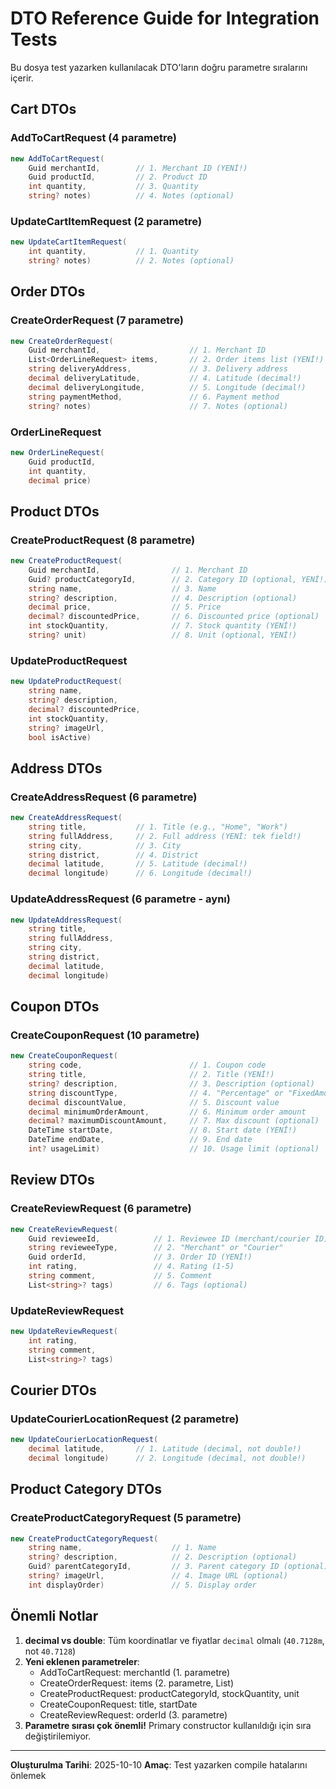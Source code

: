 # DTO Reference Guide for Integration Tests

Bu dosya test yazarken kullanılacak DTO'ların doğru parametre sıralarını içerir.

## Cart DTOs

### AddToCartRequest (4 parametre)
```csharp
new AddToCartRequest(
    Guid merchantId,        // 1. Merchant ID (YENİ!)
    Guid productId,         // 2. Product ID
    int quantity,           // 3. Quantity
    string? notes)          // 4. Notes (optional)
```

### UpdateCartItemRequest (2 parametre)
```csharp
new UpdateCartItemRequest(
    int quantity,           // 1. Quantity
    string? notes)          // 2. Notes (optional)
```

## Order DTOs

### CreateOrderRequest (7 parametre)
```csharp
new CreateOrderRequest(
    Guid merchantId,                    // 1. Merchant ID
    List<OrderLineRequest> items,       // 2. Order items list (YENİ!)
    string deliveryAddress,             // 3. Delivery address
    decimal deliveryLatitude,           // 4. Latitude (decimal!)
    decimal deliveryLongitude,          // 5. Longitude (decimal!)
    string paymentMethod,               // 6. Payment method
    string? notes)                      // 7. Notes (optional)
```

### OrderLineRequest
```csharp
new OrderLineRequest(
    Guid productId,
    int quantity,
    decimal price)
```

## Product DTOs

### CreateProductRequest (8 parametre)
```csharp
new CreateProductRequest(
    Guid merchantId,                // 1. Merchant ID
    Guid? productCategoryId,        // 2. Category ID (optional, YENİ!)
    string name,                    // 3. Name
    string? description,            // 4. Description (optional)
    decimal price,                  // 5. Price
    decimal? discountedPrice,       // 6. Discounted price (optional)
    int stockQuantity,              // 7. Stock quantity (YENİ!)
    string? unit)                   // 8. Unit (optional, YENİ!)
```

### UpdateProductRequest
```csharp
new UpdateProductRequest(
    string name,
    string? description,
    decimal? discountedPrice,
    int stockQuantity,
    string? imageUrl,
    bool isActive)
```

## Address DTOs

### CreateAddressRequest (6 parametre)
```csharp
new CreateAddressRequest(
    string title,           // 1. Title (e.g., "Home", "Work")
    string fullAddress,     // 2. Full address (YENİ: tek field!)
    string city,            // 3. City
    string district,        // 4. District
    decimal latitude,       // 5. Latitude (decimal!)
    decimal longitude)      // 6. Longitude (decimal!)
```

### UpdateAddressRequest (6 parametre - aynı)
```csharp
new UpdateAddressRequest(
    string title,
    string fullAddress,
    string city,
    string district,
    decimal latitude,
    decimal longitude)
```

## Coupon DTOs

### CreateCouponRequest (10 parametre)
```csharp
new CreateCouponRequest(
    string code,                        // 1. Coupon code
    string title,                       // 2. Title (YENİ!)
    string? description,                // 3. Description (optional)
    string discountType,                // 4. "Percentage" or "FixedAmount"
    decimal discountValue,              // 5. Discount value
    decimal minimumOrderAmount,         // 6. Minimum order amount
    decimal? maximumDiscountAmount,     // 7. Max discount (optional)
    DateTime startDate,                 // 8. Start date (YENİ!)
    DateTime endDate,                   // 9. End date
    int? usageLimit)                    // 10. Usage limit (optional)
```

## Review DTOs

### CreateReviewRequest (6 parametre)
```csharp
new CreateReviewRequest(
    Guid revieweeId,            // 1. Reviewee ID (merchant/courier ID)
    string revieweeType,        // 2. "Merchant" or "Courier"
    Guid orderId,               // 3. Order ID (YENİ!)
    int rating,                 // 4. Rating (1-5)
    string comment,             // 5. Comment
    List<string>? tags)         // 6. Tags (optional)
```

### UpdateReviewRequest
```csharp
new UpdateReviewRequest(
    int rating,
    string comment,
    List<string>? tags)
```

## Courier DTOs

### UpdateCourierLocationRequest (2 parametre)
```csharp
new UpdateCourierLocationRequest(
    decimal latitude,       // 1. Latitude (decimal, not double!)
    decimal longitude)      // 2. Longitude (decimal, not double!)
```

## Product Category DTOs

### CreateProductCategoryRequest (5 parametre)
```csharp
new CreateProductCategoryRequest(
    string name,                    // 1. Name
    string? description,            // 2. Description (optional)
    Guid? parentCategoryId,         // 3. Parent category ID (optional)
    string? imageUrl,               // 4. Image URL (optional)
    int displayOrder)               // 5. Display order
```

## Önemli Notlar

1. **decimal vs double**: Tüm koordinatlar ve fiyatlar `decimal` olmalı (`40.7128m`, not `40.7128`)
2. **Yeni eklenen parametreler**: 
   - AddToCartRequest: merchantId (1. parametre)
   - CreateOrderRequest: items (2. parametre, List<OrderLineRequest>)
   - CreateProductRequest: productCategoryId, stockQuantity, unit
   - CreateCouponRequest: title, startDate
   - CreateReviewRequest: orderId (3. parametre)
3. **Parametre sırası çok önemli!** Primary constructor kullanıldığı için sıra değiştirilemiyor.

---

**Oluşturulma Tarihi**: 2025-10-10
**Amaç**: Test yazarken compile hatalarını önlemek

